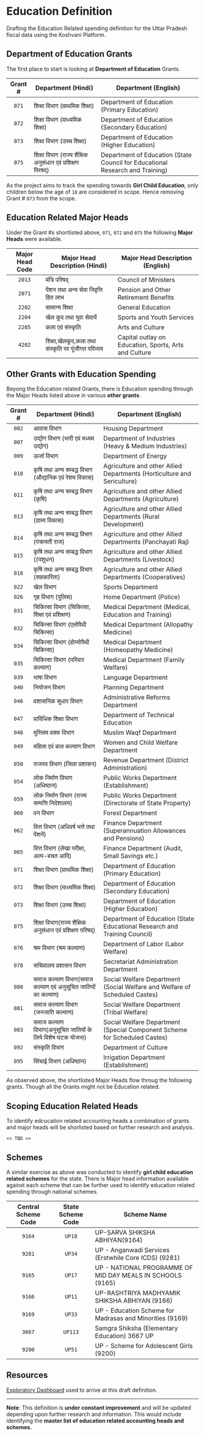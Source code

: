 # Education Definition

Drafting the Education Related spending definition for the Uttar Pradesh fiscal data using the Koshvani Platform.

## Department of Education Grants

The first place to start is looking at **Department of Education** Grants.

| Grant # | Department (Hindi)| Department (English) |
|:--:|--|--|
| `071` | शिक्षा विभाग (प्राथमिक शिक्षा) | Department of Education (Primary Education) |
| `072` | शिक्षा विभाग (माध्यमिक शिक्षा) | Department of Education (Secondary Education) |
| `073` | शिक्षा विभाग (उच्च शिक्षा) | Department of Education (Higher Education) |
| `075` | शिक्षा विभाग (राज्य शैक्षिक अनुसंधान एवं प्रशिक्षण पिरषद्) | Department of Education (State Council for Educational Research and Training) |

As the project aims to track the spending towards **Girl Child Education**, only children below the age of `18` are considered in scope. Hence removing Grant # `073` from the scope.

## Education Related Major Heads

Under the Grant #s shortlisted above, `071`, `072` and `075`  the following **Major Heads** were available.

| Major Head Code | Major Head Description (Hindi)| Major Head Description (English) |
|:--:|--|--|
| `2013` | मंत्रि परिषद् | Council of Ministers |
| `2071` | पेंशन तथा अन्य सेवा निवृत्ति हित लाभ | Pension and Other Retirement Benefits |
| `2202` | सामान्य शिक्षा | General Education |
| `2204` | खेल कूद तथा युवा सेवायें | Sports and Youth Services |
| `2205` | कला एवं संस्कृति | Arts and Culture |
| `4202` | शिक्षा,खेलकूद,कला तथा संस्कृति पर पूंजीगत परिव्यय | Capital outlay on Education, Sports, Arts and Culture |

## Other Grants with Education Spending

Beyong the Education related Grants, there is Education spending through the Major Heads listed above in various **other grants**.

| Grant # | Department (Hindi)| Department (English) |
|:--:|--|--|
| `002` | आवास विभाग | Housing Department |
| `007` | उद्योग विभाग (भारी एवं मध्यम उद्योग) | Department of Industries (Heavy & Medium Industries) |
| `009` | ऊर्जा विभाग | Department of Energy |
| `010` | कृषि तथा अन्य सम्बद्ध विभाग (औद्यानिक एवं रेशम विकास) | Agriculture and other Allied Departments (Horticulture and Sericulture) |
| `011` | कृषि तथा अन्य सम्बद्ध विभाग (कृषि) | Agriculture and other Allied Departments (Agriculture) |
| `013` | कृषि तथा अन्य सम्बद्ध विभाग (ग्राम्य विकास) | Agriculture and other Allied Departments (Rural Development) |
| `014` | कृषि तथा अन्य सम्बद्ध विभाग (पंचायती राज) | Agriculture and other Allied Departments (Panchayati Raj) |
| `015` | कृषि तथा अन्य सम्बद्ध विभाग ((पशुधन) | Agriculture and other Allied Departments (Livestock) |
| `018` | कृषि तथा अन्य सम्बद्ध विभाग (सहकारिता) | Agriculture and other Allied Departments (Cooperatives) |
| `022` | खेल विभाग | Sports Department |
| `026` | गृह विभाग (पुलिस) | Home Department (Police) |
| `031` | चिकित्सा विभाग (चिकित्सा, शिक्षा एवं प्रशिक्षण) | Medical Department (Medical, Education and Training) |
| `032` | चिकित्सा विभाग (एलोपैथी चिकित्सा) | Medical Department (Allopathy Medicine) |
| `034` | चिकित्सा विभाग (होम्योपैथी चिकित्सा) | Medical Department (Homeopathy Medicine) |
| `035` | चिकित्सा विभाग (परिवार कल्याण) | Medical Department (Family Welfare) |
| `039` | भाषा विभाग | Language Department |
| `040` | नियोजन विभाग | Planning Department |
| `046` | प्रशासनिक सुधार विभाग | Administrative Reforms Department |
| `047` | प्राविधिक शिक्षा विभाग | Department of Technical Education |
| `048` | मुस्लिम वक्फ विभाग | Muslim Waqf Department |
| `049` | महिला एवं बाल कल्याण विभाग | Women and Child Welfare Department |
| `050` | राजस्व विभाग (जिला प्रशासन) | Revenue Department (District Administration) |
| `054` | लोक निर्माण विभाग (अधिष्ठान) | Public Works Department (Establishment) |
| `059` | लोक निर्माण विभाग (राज्य सम्पत्ति निदेशालय) | Public Works Department (Directorate of State Property) |
| `060` | वन विभाग | Forest Department |
| `062` | वित्त विभाग (अधिवर्ष भत्ते तथा पेंशनें) | Finance Department (Superannuation Allowances and Pensions) |
| `065` | वित्त विभाग (लेखा परीक्षा, अल्प-बचत आदि) | Finance Department (Audit, Small Savings etc.) |
| `071` | शिक्षा विभाग (प्राथमिक शिक्षा) | Department of Education (Primary Education) |
| `072` | शिक्षा विभाग (माध्यमिक शिक्षा) | Department of Education (Secondary Education) |
| `073` | शिक्षा विभाग (उच्च शिक्षा) | Department of Education (Higher Education) |
| `075` | शिक्षा विभाग(राज्य शैक्षिक अनुसंधान एवं प्रशिक्षण परिषद्) | Department of Education (State Educational Research and Training Council) |
| `076` | श्रम विभाग (श्रम कल्याण) | Department of Labor (Labor Welfare) |
| `078` | सचिवालय प्रशासन विभाग | Secretariat Administration Department |
| `080` | समाज कल्याण विभाग(समाज कल्याण एवं अनुसूचित जातियों का कल्याण) | Social Welfare Department (Social Welfare and Welfare of Scheduled Castes) |
| `081` | समाज कल्याण विभाग (जनजाति कल्याण) | Social Welfare Department (Tribal Welfare) |
| `083` | समाज कल्याण विभाग(अनुसूचित जातियों के लिये विशेष घटक योजना) | Social Welfare Department (Special Component Scheme for Scheduled Castes) |
| `092` | संस्कृति विभाग | Department of Culture |
| `095` | सिंचाई विभाग (अधिष्ठान) | Irrigation Department (Establishment) |

As observed above, the shortlisted Major Heads flow throug the following grants. Though all the Grants might not be Education related.

## Scoping Education Related Heads

To identify edcucation related accounting heads a combination of grants and major heads will be shorlisted based on further research and analysis.

`<< TBD >>`

## Schemes

A similar exercise as above was conducted to identify **girl child education related schemes** for the state. There is Major head information available against each scheme that can be further used to identify education related spending through national schemes.

| Central Scheme Code | State Scheme Code | Scheme Name |
|:--:|:--:|--|
| `9164` | `UP18` | UP-SARVA SHIKSHA ABHIYAN(9164) |
| `9281` | `UP34` | UP - Anganwadi Services (Erstwhile Core ICDS) (9281) |
| `9165` | `UP17` | UP - NATIONAL PROGRAMME OF MID DAY MEALS IN SCHOOLS (9165) |
| `9166` | `UP11` | UP-RASHTRIYA MADHYAMIK SHIKSHA ABHIYAN (9166) |
| `9169` | `UP33` | UP - Education Scheme for Madrasas and Minorities (9169) |
| `3667` | `UP113` | Samgra Shiksha (Elementary Education) 3667 UP |
| `9200` | `UP51` | UP - Scheme for Adolescent Girls (9200) |

## Resources

[Exploratory Dashboard](https://superset.civicdatalab.in/superset/dashboard/haq-up-explore-2020-21/) used to arrive at this draft definition.

---

**Note**: This definition is **under constant improvement** and will be updated depending upon further research and information. This would include identifying the **master list of education related accounting heads and schemes.**
